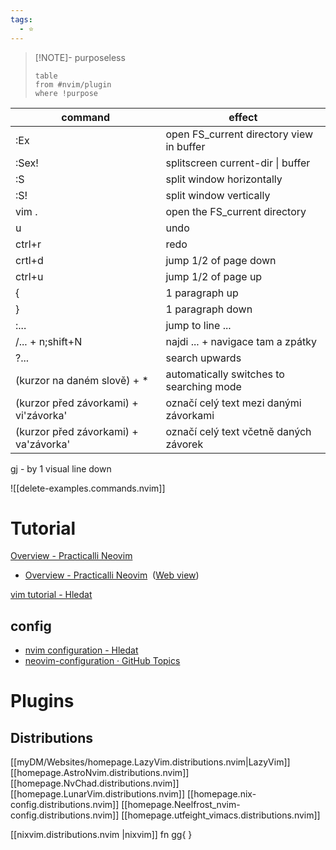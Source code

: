 ```yaml
---
tags:
  - ⭐
---
```

> [!NOTE]- purposeless
> ```dataview
> table
> from #nvim/plugin 
> where !purpose
> ```
> 

| command | effect |
| ---- | ---- |
| :Ex | open FS_current directory view in buffer |
| :Sex! | splitscreen current-dir \| buffer |
| :S | split window horizontally |
| :S! | split window vertically |
| vim . | open the FS_current directory |
| u | undo |
| ctrl+r | redo |
| crtl+d | jump 1/2 of page down |
| ctrl+u | jump 1/2 of page up |
| { | 1 paragraph up |
| } | 1 paragraph down |
| :... | jump to line ... |
| /... + n;shift+N | najdi ... + navigace tam a zpátky |
| ?... | search upwards |
| (kurzor na daném slově) + * | automatically switches to searching mode |
| (kurzor před závorkami) + vi'závorka' | označí celý text mezi danými závorkami |
| (kurzor před závorkami) + va'závorka' | označí celý text včetně daných závorek |
gj - by 1 visual line down 

![[delete-examples.commands.nvim]]

# Tutorial
[Overview - Practicalli Neovim](https://practical.li/neovim/) 
- [Overview - Practicalli Neovim](onenote:https://d.docs.live.net/a3e7ec4e2a2bbe83/Documents/OneNote%20Notebooks/Projects/BP/latest.one#Overview%20-%20Practicalli%20Neovim&section-id={CA37B6A0-3ECD-407A-AB93-01DEFA2ADAEA}&page-id={1EA27FD7-DEDF-451D-9E53-6974C2E13743}&end)  ([Web view](https://onedrive.live.com/view.aspx?resid=A3E7EC4E2A2BBE83%2150469&id=documents&wd=target%28BP%2Flatest.one%7CCA37B6A0-3ECD-407A-AB93-01DEFA2ADAEA%2FOverview%20-%20Practicalli%20Neovim%7C1EA27FD7-DEDF-451D-9E53-6974C2E13743%2F%29))

[vim tutorial - Hledat](https://www.bing.com/search?pglt=675&q=vim+tutorial&cvid=87484be5d582449c897edb000f7e4c7e&gs_lcrp=EgZjaHJvbWUqBggAEEUYOzIGCAAQRRg7MgYIARAAGEAyBggCEAAYQDIGCAMQABhAMgYIBBAAGEAyBggFEAAYQDIGCAYQABhAMgYIBxBFGDwyBggIEEUYPNIBCDcxODBqMGoxqAIAsAIA&FORM=ANNTA1&PC=EDBBAN)
## config
* [nvim configuration - Hledat](https://www.bing.com/search?q=nvim+configuration&qs=n&form=QBRE&sp=-1&ghc=1&lq=0&pq=nvim+configuration&sc=11-18&sk=&cvid=26AF47F03FA0436F848CD31E4C8850C2&ghsh=0&ghacc=0&ghpl=)
* [neovim-configuration · GitHub Topics](https://github.com/topics/neovim-configuration)
# Plugins
## Distributions
[[myDM/Websites/homepage.LazyVim.distributions.nvim|LazyVim]]
[[homepage.AstroNvim.distributions.nvim]]
[[homepage.NvChad.distributions.nvim]]
[[homepage.LunarVim.distributions.nvim]]
[[homepage.nix-config.distributions.nvim]]
[[homepage.Neelfrost_nvim-config.distributions.nvim]]
[[homepage.utfeight_vimacs.distributions.nvim]]

[[nixvim.distributions.nvim |nixvim]]
fn gg{                                    }